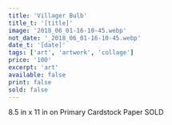 ```yaml
---
title: 'Villager Bulb'
title_t: '[title]'
image: '2018_06_01-16-10-45.webp'
not_date: '_2018_06_01-16-10-45.webp'
date_t: '[date]'
tags: ['art', 'artwork', 'collage']
price: '100'
excerpt: 'art'
available: false
print: false
sold: false
---
```


8.5 in x 11 in on Primary Cardstock Paper
SOLD
